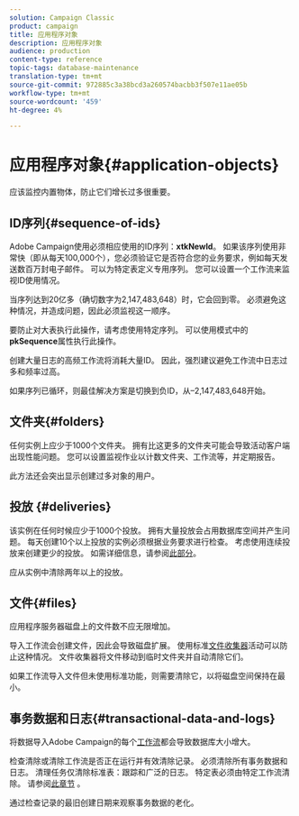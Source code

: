 ```yaml
---
solution: Campaign Classic
product: campaign
title: 应用程序对象
description: 应用程序对象
audience: production
content-type: reference
topic-tags: database-maintenance
translation-type: tm+mt
source-git-commit: 972885c3a38bcd3a260574bacbb3f507e11ae05b
workflow-type: tm+mt
source-wordcount: '459'
ht-degree: 4%

---
```



# 应用程序对象{#application-objects}

应该监控内置物体，防止它们增长过多很重要。

## ID序列{#sequence-of-ids}

Adobe Campaign使用必须相应使用的ID序列：**xtkNewId**。 如果该序列使用非常快（即从每天100,000个），您必须验证它是否符合您的业务要求，例如每天发送数百万封电子邮件。 可以为特定表定义专用序列。 您可以设置一个工作流来监视ID使用情况。

当序列达到20亿多（确切数字为2,147,483,648）时，它会回到零。 必须避免这种情况，并造成问题，因此必须监视这一顺序。

要防止对大表执行此操作，请考虑使用特定序列。 可以使用模式中的&#x200B;**pkSequence**&#x200B;属性执行此操作。

创建大量日志的高频工作流将消耗大量ID。 因此，强烈建议避免工作流中日志过多和频率过高。

如果序列已循环，则最佳解决方案是切换到负ID，从–2,147,483,648开始。

## 文件夹{#folders}

任何实例上应少于1000个文件夹。 拥有比这更多的文件夹可能会导致活动客户端出现性能问题。 您可以设置监视作业以计数文件夹、工作流等，并定期报告。

此方法还会突出显示创建过多对象的用户。

## 投放 {#deliveries}

该实例在任何时候应少于1000个投放。 拥有大量投放会占用数据库空间并产生问题。 每天创建10个以上投放的实例必须根据业务要求进行检查。 考虑使用连续投放来创建更少的投放。 如需详细信息，请参阅[此部分](../../workflow/using/continuous-delivery.md)。

应从实例中清除两年以上的投放。

## 文件{#files}

应用程序服务器磁盘上的文件数不应无限增加。

导入工作流会创建文件，因此会导致磁盘扩展。 使用标准[文件收集器](../../workflow/using/file-collector.md)活动可以防止这种情况。 文件收集器将文件移动到临时文件夹并自动清除它们。

如果工作流导入文件但未使用标准功能，则需要清除它，以将磁盘空间保持在最小。

## 事务数据和日志{#transactional-data-and-logs}

将数据导入Adobe Campaign的每个[工作流](../../workflow/using/data-life-cycle.md#work-table)都会导致数据库大小增大。

检查清除或清除工作流是否正在运行并有效清除记录。 必须清除所有事务数据和日志。 清理任务仅清除标准表：跟踪和广泛的日志。 特定表必须由特定工作流清除。 请参阅[此章节](../../workflow/using/monitoring-workflow-execution.md#purging-the-logs) 。

通过检查记录的最旧创建日期来观察事务数据的老化。
